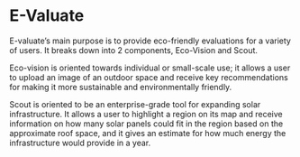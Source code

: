 # E-Valuate

E-valuate’s main purpose is to provide eco-friendly evaluations for a variety of users. It breaks down into 2 components, Eco-Vision and Scout.

Eco-vision is oriented towards individual or small-scale use; it allows a user to upload an image of an outdoor space and receive key recommendations for making it more sustainable and environmentally friendly. 

Scout is oriented to be an enterprise-grade tool for expanding solar infrastructure. It allows a user to highlight a region on its map and receive information on how many solar panels could fit in the region based on the approximate roof space, and it gives an estimate for how much energy the infrastructure would provide in a year.


